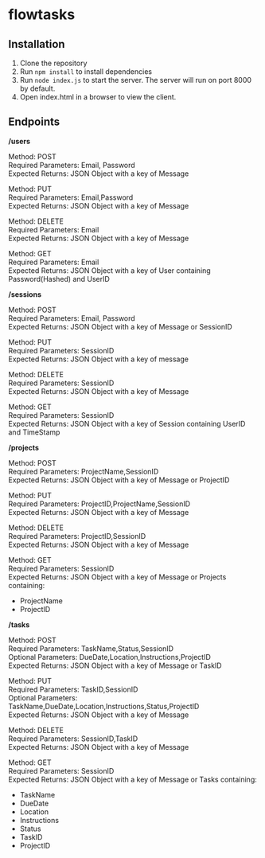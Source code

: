 # flowtasks

## Installation

1. Clone the repository
2. Run `npm install` to install dependencies
3. Run `node index.js` to start the server. The server will run on port 8000 by default.
4. Open index.html in a browser to view the client.

## Endpoints

**/users**

Method: POST  
Required Parameters: Email, Password  
Expected Returns: JSON Object with a key of Message  

Method: PUT  
Required Parameters: Email,Password  
Expected Returns: JSON Object with a key of Message  

Method: DELETE  
Required Parameters: Email  
Expected Returns: JSON Object with a key of Message  

Method: GET  
Required Parameters: Email  
Expected Returns: JSON Object with a key of User containing Password(Hashed) and UserID  

**/sessions**

Method: POST  
Required Parameters: Email, Password  
Expected Returns: JSON Object with a key of Message or SessionID  

Method: PUT  
Required Parameters: SessionID  
Expected Returns: JSON Object with a key of message  

Method: DELETE  
Required Parameters: SessionID  
Expected Returns: JSON Object with a key of Message  

Method: GET  
Required Parameters: SessionID  
Expected Returns: JSON Object with a key of Session containing UserID and TimeStamp  

**/projects**

Method: POST  
Required Parameters: ProjectName,SessionID  
Expected Returns: JSON Object with a key of Message or ProjectID  

Method: PUT  
Required Parameters: ProjectID,ProjectName,SessionID  
Expected Returns: JSON Object with a key of Message  

Method: DELETE  
Required Parameters: ProjectID,SessionID  
Expected Returns: JSON Object with a key of Message  

Method: GET  
Required Parameters: SessionID  
Expected Returns: JSON Object with a key of Message or Projects containing:  
- ProjectName  
- ProjectID  

**/tasks**

Method: POST  
Required Parameters: TaskName,Status,SessionID  
Optional Parameters: DueDate,Location,Instructions,ProjectID  
Expected Returns: JSON Object with a key of Message or TaskID  

Method: PUT  
Required Parameters: TaskID,SessionID  
Optional Parameters: TaskName,DueDate,Location,Instructions,Status,ProjectID  
Expected Returns: JSON Object with a key of Message  

Method: DELETE  
Required Parameters: SessionID,TaskID  
Expected Returns: JSON Object with a key of Message  

Method: GET  
Required Parameters: SessionID  
Expected Returns: JSON Object with a key of Message or Tasks containing:  
- TaskName
- DueDate
- Location
- Instructions
- Status
- TaskID
- ProjectID
